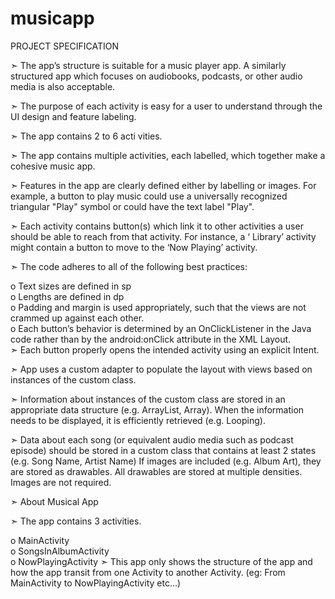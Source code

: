 # musicapp
PROJECT SPECIFICATION

➣ The app’s structure is suitable for a music player app. A similarly structured app which focuses on audiobooks, podcasts, or other       audio media is also acceptable.

➣ The purpose of each activity is easy for a user to understand through the UI design and feature labeling.

➣ The app contains 2 to 6 acti vities.

➣ The app contains multiple activities, each labelled, which together make a cohesive music app.

➣ Features in the app are clearly defined either by labelling or images. For example, a button to play music could use a universally       recognized triangular "Play" symbol or could have the text label "Play".

➣ Each activity contains button(s) which link it to other activities a user should be able to reach from that activity. For instance, a ‘ Library’ activity might contain a button to move to the ‘Now Playing’ activity.

➣ The code adheres to all of the following best practices:

o Text sizes are defined in sp<br>
o Lengths are defined in dp<br>
o Padding and margin is used appropriately, such that the views are not crammed up against each other.<br>
o Each button’s behavior is determined by an OnClickListener in the Java code rather than by the android:onClick attribute in the XML         Layout.<br>
➣ Each button properly opens the intended activity using an explicit Intent.

➣ App uses a custom adapter to populate the layout with views based on instances of the custom class.

➣ Information about instances of the custom class are stored in an appropriate data structure (e.g. ArrayList, Array). When the           information needs to be displayed, it is efficiently retrieved (e.g. Looping).

➣ Data about each song (or equivalent audio media such as podcast episode) should be stored in a custom class that contains at least 2     states (e.g. Song Name, Artist Name) If images are included (e.g. Album Art), they are stored as drawables. All drawables are stored     at multiple densities. Images are not required.

➣ About Musical App

➣ The app contains 3 activities.

o MainActivity<br>
o SongsInAlbumActivity<br>
o NowPlayingActivity
➣ This app only shows the structure of the app and how the app transit from one Activity to another Activity. (eg: From MainActivity to   NowPlayingActivity etc...)
